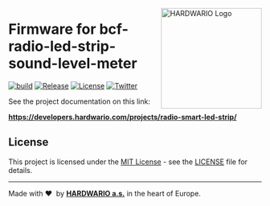 <a href="https://www.hardwario.com/"><img src="https://www.hardwario.com/ci/assets/hw-logo.svg" width="200" alt="HARDWARIO Logo" align="right"></a>

# Firmware for bcf-radio-led-strip-sound-level-meter

[![build](https://github.com/hardwario/twr-radio-led-strip-sound-level-meter/actions/workflows/main.yml/badge.svg)](https://github.com/hardwario/twr-radio-led-strip-sound-level-meter/actions/workflows/main.yml)
[![Release](https://img.shields.io/github/release/bigclownprojects/bcf-radio-led-strip-sound-level-meter.svg)](https://github.com/bigclownprojects/bcf-radio-led-strip-sound-level-meter/releases)
[![License](https://img.shields.io/github/license/bigclownprojects/bcf-radio-led-strip-sound-level-meter.svg)](https://github.com/bigclownprojects/bcf-radio-led-strip-sound-level-meter/blob/master/LICENSE)
[![Twitter](https://img.shields.io/twitter/follow/bigclownprojects.svg?style=social&label=Follow)](https://twitter.com/bigclownprojects)

See the project documentation on this link:

**https://developers.hardwario.com/projects/radio-smart-led-strip/**

## License

This project is licensed under the [MIT License](https://opensource.org/licenses/MIT/) - see the [LICENSE](LICENSE) file for details.

---

Made with &#x2764;&nbsp; by [**HARDWARIO a.s.**](https://www.hardwario.com/) in the heart of Europe.
